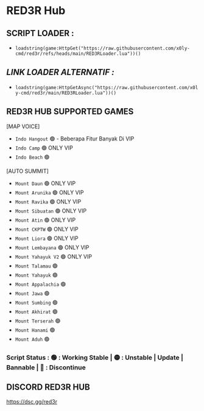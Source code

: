 # RED3R Hub

## **SCRIPT LOADER :**
- ```loadstring(game:HttpGet("https://raw.githubusercontent.com/x0ly-cmd/red3r/refs/heads/main/RED3RLoader.lua"))()```

## *LINK LOADER ALTERNATIF :*
- ```loadstring(game:HttpGetAsync("https://raw.githubusercontent.com/x0ly-cmd/red3r/main/RED3RLoader.lua"))()```

## **RED3R HUB SUPPORTED GAMES** 

[MAP VOICE]
- `Indo Hangout` :green_circle: - Beberapa Fitur Banyak Di VIP
- `Indo Camp` :green_circle: ONLY VIP
- `Indo Beach` :green_circle:

[AUTO SUMMIT]
- `Mount Daun` :green_circle: ONLY VIP
- `Mount Arunika` :green_circle: ONLY VIP
- `Mount Ravika` :green_circle: ONLY VIP
- `Mount Sibuatan` :green_circle: ONLY VIP
- `Mount Atin` :green_circle: ONLY VIP
- `Mount CKPTW` :green_circle: ONLY VIP
- `Mount Liora` :green_circle: ONLY VIP
- `Mount Lembayana` :green_circle: ONLY VIP
- `Mount Yahayuk V2` :green_circle: ONLY VIP
- `Mount Talamau` :green_circle:
- `Mount Yahayuk` :green_circle:
- `Mount Appalachia` :green_circle:
- `Mount Jawa` :green_circle:
- `Mount Sumbing` :green_circle:
- `Mount Akhirat` :green_circle:
- `Mount Terserah` :green_circle:
- `Mount Hanami` :green_circle:
- `Mount Aduh` :green_circle:

### Script Status :  :green_circle: : Working Stable |  :yellow_circle:  : Unstable | Update | Bannable |  :red_circle: : Discontinue

## **DISCORD RED3R HUB**
https://dsc.gg/red3r
